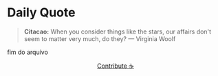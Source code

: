 # Daily Quote

> **Citacao:** When you consider things like the stars, our affairs don't seem to matter very much, do they? — Virginia Woolf

fim do arquivo

<watermark-footer>
<p align="center">
  <a href="https://github.com/ruisuan/ruisuan/blob/main/contribute.md">Contribute ☕</a>
</p>
</watermark-footer>
